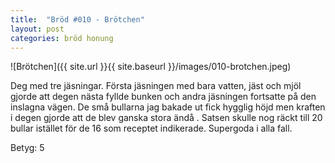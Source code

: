 ```yaml
---
title:  "Bröd #010 - Brötchen"
layout: post
categories: bröd honung
---
```


![Brötchen]({{ site.url }}{{ site.baseurl }}/images/010-brotchen.jpeg)

Deg med tre jäsningar. Första jäsningen med bara vatten, jäst och mjöl gjorde att degen nästa fyllde bunken och andra jäsningen fortsatte på den inslagna vägen. De små bullarna jag bakade ut fick hygglig höjd men kraften i degen gjorde att de blev ganska stora ändå . Satsen skulle nog räckt till 20 bullar istället för de 16 som receptet indikerade. Supergoda i alla fall.

Betyg: 5